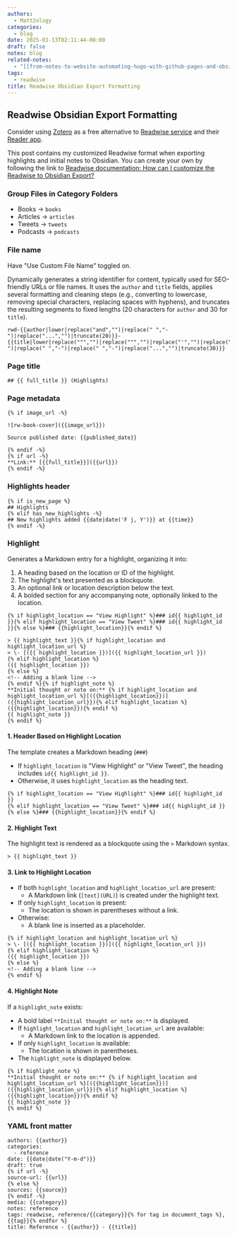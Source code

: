 ```yaml
---
authors:
  - Matt2ology
categories:
  - blog
date: 2025-01-13T02:11:44-08:00
draft: false
notes: blog
related-notes:
  - "[[from-notes-to-website-automating-hugo-with-github-pages-and-obsidian]]"
tags:
  - readwise
title: Readwise Obsidian Export Formatting
---
```


## Readwise Obsidian Export Formatting

Consider using [Zotero](https://www.zotero.org/) as a free alternative to [Readwise service](https://readwise.io/) and their [Reader app](https://readwise.io/read).

This post contains my customized Readwise format when exporting highlights and initial notes to Obsidian. You can create your own by following the link to [Readwise documentation: How can I customize the Readwise to Obsidian Export?](https://docs.readwise.io/readwise/docs/exporting-highlights/obsidian#how-can-i-customize-the-readwise-to-obsidian-export)

### Group Files in Category Folders

- Books -> `books`
- Articles -> `articles`
- Tweets -> `tweets`
- Podcasts -> `podcasts`

### File name

Have "Use Custom File Name" toggled on.

Dynamically generates a string identifier for content, typically used for SEO-friendly URLs or file names. It uses the `author` and `title` fields, applies several formatting and cleaning steps (e.g., converting to lowercase, removing special characters, replacing spaces with hyphens), and truncates the resulting segments to fixed lengths (20 characters for `author` and 30 for `title`).

```django
rwd-{{author|lower|replace("and","")|replace(" ","-")|replace("...","")|truncate(20)}}-{{title|lower|replace(""","")|replace(""","")|replace("'","")|replace("'","")|replace("/","-")|replace(" ","-")|replace(" ","-")|replace("...","")|truncate(30)}}
```

### Page title

```django
## {{ full_title }} (Highlights)
```

### Page metadata

```django
{% if image_url -%}

![rw-book-cover]({{image_url}})

Source published date: {{published_date}}

{% endif -%}
{% if url -%}
**Link:** [{{full_title}}]({{url}})
{% endif -%}
```

### Highlights header

```django
{% if is_new_page %}
## Highlights
{% elif has_new_highlights -%}
## New highlights added {{date|date('F j, Y')}} at {{time}}
{% endif -%}
```

### Highlight

Generates a Markdown entry for a highlight, organizing it into:

1. A heading based on the location or ID of the highlight.
2. The highlight's text presented as a blockquote.
3. An optional link or location description below the text.
4. A bolded section for any accompanying note, optionally linked to the location.

```django
{% if highlight_location == "View Highlight" %}### id{{ highlight_id }}{% elif highlight_location == "View Tweet" %}### id{{ highlight_id }}{% else %}### {{highlight_location}}{% endif %}

> {{ highlight_text }}{% if highlight_location and highlight_location_url %}
> \- [({{ highlight_location }})]({{ highlight_location_url }})
{% elif highlight_location %}
({{ highlight_location }})
{% else %}
<!-- Adding a blank line -->
{% endif %}{% if highlight_note %}
**Initial thought or note on:** {% if highlight_location and highlight_location_url %}[({{highlight_location}})]({{highlight_location_url}}){% elif highlight_location %}({{highlight_location}}){% endif %}
{{ highlight_note }}
{% endif %}
```

#### 1. Header Based on Highlight Location

The template creates a Markdown heading (`###`)

- If `highlight_location` is "View Highlight" or "View Tweet", the heading includes `id{{ highlight_id }}`.
- Otherwise, it uses `highlight_location` as the heading text.

```django
{% if highlight_location == "View Highlight" %}### id{{ highlight_id }}
{% elif highlight_location == "View Tweet" %}### id{{ highlight_id }}
{% else %}### {{highlight_location}}{% endif %}
```

#### 2. Highlight Text

The highlight text is rendered as a blockquote using the `>` Markdown syntax.

```django
> {{ highlight_text }}
```

#### 3. Link to Highlight Location

- If both `highlight_location` and `highlight_location_url` are present:
  - A Markdown link (`[text](URL)`) is created under the highlight text.
- If only `highlight_location` is present:
  - The location is shown in parentheses without a link.
- Otherwise:
  - A blank line is inserted as a placeholder.

```django
{% if highlight_location and highlight_location_url %}
> \- [({{ highlight_location }})]({{ highlight_location_url }})
{% elif highlight_location %}
({{ highlight_location }})
{% else %}
<!-- Adding a blank line -->
{% endif %}
```

#### 4. Highlight Note

If a `highlight_note` exists:

- A bold label `**Initial thought or note on:**` is displayed.
- If `highlight_location` and `highlight_location_url` are available:
  - A Markdown link to the location is appended.
- If only `highlight_location` is available:
  - The location is shown in parentheses.
- The `highlight_note` is displayed below.

```django
{% if highlight_note %}
**Initial thought or note on:** {% if highlight_location and highlight_location_url %}[({{highlight_location}})]({{highlight_location_url}}){% elif highlight_location %}({{highlight_location}}){% endif %}
{{ highlight_note }}
{% endif %}
```

### YAML front matter

```django
authors: {{author}}
categories:
  - reference
date: {{date|date("Y-m-d")}}
draft: true
{% if url -%}
source-url: {{url}}
{% else %}
sources: {{source}}
{% endif -%}
media: {{category}}
notes: reference
tags: readwise, reference/{{category}}{% for tag in document_tags %}, {{tag}}{% endfor %}
title: Reference - {{author}} - {{title}}
```
